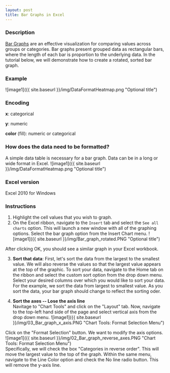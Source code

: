 ```yaml
---
layout: post
title: Bar Graphs in Excel
---
```

### Description
[Bar Graphs](https://en.wikipedia.org/wiki/Heat_map) are an effective visualization for comparing values across groups or categories. Bar graphs present grouped data as rectangular bars, where the length of each bar is proportion to the underlying data. In the tutorial below, we will demonstrate how to create a rotated, sorted bar graph.

### Example  
![image1]({{ site.baseurl }}/img/DataFormatHeatmap.png "Optional title")

### Encoding
**x**: categorical

**y**: numeric

**color** (fill): numeric or categorical

### How does the data need to be formatted?  
A simple data table is necessary for a bar graph. Data can be in a long or wide format in Excel.
![image1]({{ site.baseurl }}/img/DataFormatHeatmap.png "Optional title")

### Excel version
Excel 2010 for Windows

### Instructions
1. Highlight the cell values that you wish to graph.
2. On the Excel ribbon, navigate to the ```Insert``` tab and select the ```See all charts``` option. This will launch a new window with all of the graphing options. Select the bar graph option from the Insert Chart menu. 
![image1]({{ site.baseurl }}/img/Bar_graph_rotated.PNG "Optional title")  

After clicking OK, you should see a similar graph in your Excel workbook.

3. __Sort that data__: First, let's sort the data from the largest to the smallest value. We will also reverse the values so that the largest value appears at the top of the graphic. To sort your data, navigate to the Home tab on the ribbon and select the custom sort option from the drop down menu. Select your desired columns over which you would like to sort your data. For the example, we sort the data from largest to smallest value. As you sort the data, your bar graph should change to reflect the sorting oder.

4. __Sort the axes -- Lose the axis line__  
Navitage to "Chart Tools" and click on the "Layout" tab. Now, navigate to the top-left hand side of the page and select vertical axis from the drop down menu. 
![image1]({{ site.baseurl }}/img/03_Bar_graph_x_axis.PNG "Chart Tools: Format Selection Menu")  

Click on the "Format Selection" button.
We want to modify the axis options. 
![image1]({{ site.baseurl }}/img/02_Bar_graph_reverse_axes.PNG "Chart Tools: Format Selection Menu")  
Specifically, we will check the box "Categories in reverse order". This will move the largest value to the top of the graph.
Within the same menu, navigate to the Line Color option and check the No line radio button. This will remove the y-axis line.




